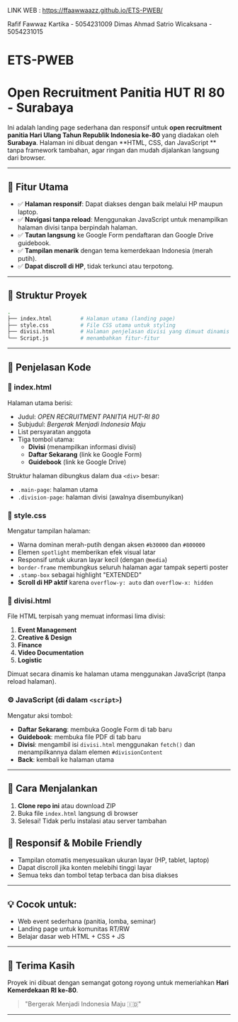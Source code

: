 LINK WEB : https://ffaawwaazz.github.io/ETS-PWEB/

Rafif Fawwaz Kartika - 5054231009
Dimas Ahmad Satrio Wicaksana - 5054231015

# ETS-PWEB

# Open Recruitment Panitia HUT RI 80 - Surabaya

Ini adalah landing page sederhana dan responsif untuk **open recruitment panitia Hari Ulang Tahun Republik Indonesia ke-80** yang diadakan oleh **Surabaya**. Halaman ini dibuat dengan **HTML, CSS, dan JavaScript ** tanpa framework tambahan, agar ringan dan mudah dijalankan langsung dari browser.

---

## 🎯 Fitur Utama

- ✅ **Halaman responsif**: Dapat diakses dengan baik melalui HP maupun laptop.
- ✅ **Navigasi tanpa reload**: Menggunakan JavaScript untuk menampilkan halaman divisi tanpa berpindah halaman.
- ✅ **Tautan langsung** ke Google Form pendaftaran dan Google Drive guidebook.
- ✅ **Tampilan menarik** dengan tema kemerdekaan Indonesia (merah putih).
- ✅ **Dapat discroll di HP**, tidak terkunci atau terpotong.

---

## 🧩 Struktur Proyek

```bash
.
├── index.html         # Halaman utama (landing page)
├── style.css          # File CSS utama untuk styling
├── divisi.html        # Halaman penjelasan divisi yang dimuat dinamis
└── Script.js          # menambahkan fitur-fitur
```

---

## 📝 Penjelasan Kode

### 📄 index.html

Halaman utama berisi:
- Judul: *OPEN RECRUITMENT PANITIA HUT-RI 80*
- Subjudul: *Bergerak Menjadi Indonesia Maju*
- List persyaratan anggota
- Tiga tombol utama:
  - **Divisi** (menampilkan informasi divisi)
  - **Daftar Sekarang** (link ke Google Form)
  - **Guidebook** (link ke Google Drive)

Struktur halaman dibungkus dalam dua `<div>` besar:
- `.main-page`: halaman utama
- `.division-page`: halaman divisi (awalnya disembunyikan)

### 🎨 style.css

Mengatur tampilan halaman:
- Warna dominan merah-putih dengan aksen `#b30000` dan `#800000`
- Elemen `spotlight` memberikan efek visual latar
- Responsif untuk ukuran layar kecil (dengan `@media`)
- `border-frame` membungkus seluruh halaman agar tampak seperti poster
- `.stamp-box` sebagai highlight "EXTENDED"
- **Scroll di HP aktif** karena `overflow-y: auto` dan `overflow-x: hidden`

### 📜 divisi.html

File HTML terpisah yang memuat informasi lima divisi:
1. **Event Management**
2. **Creative & Design**
3. **Finance**
4. **Video Documentation**
5. **Logistic**

Dimuat secara dinamis ke halaman utama menggunakan JavaScript (tanpa reload halaman).

### ⚙️ JavaScript (di dalam `<script>`)

Mengatur aksi tombol:
- **Daftar Sekarang**: membuka Google Form di tab baru
- **Guidebook**: membuka file PDF di tab baru
- **Divisi**: mengambil isi `divisi.html` menggunakan `fetch()` dan menampilkannya dalam elemen `#divisionContent`
- **Back**: kembali ke halaman utama

---

## 🔧 Cara Menjalankan

1. **Clone repo ini** atau download ZIP
2. Buka file `index.html` langsung di browser
3. Selesai! Tidak perlu instalasi atau server tambahan

## 📱 Responsif & Mobile Friendly

- Tampilan otomatis menyesuaikan ukuran layar (HP, tablet, laptop)
- Dapat discroll jika konten melebihi tinggi layar
- Semua teks dan tombol tetap terbaca dan bisa diakses

---

## 💡 Cocok untuk:

- Web event sederhana (panitia, lomba, seminar)
- Landing page untuk komunitas RT/RW
- Belajar dasar web HTML + CSS + JS

---

## 🙌 Terima Kasih

Proyek ini dibuat dengan semangat gotong royong untuk memeriahkan **Hari Kemerdekaan RI ke-80**.

> "Bergerak Menjadi Indonesia Maju 🇮🇩"

---
